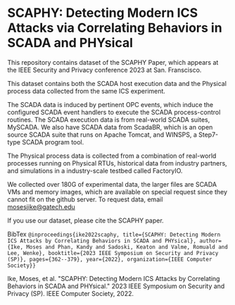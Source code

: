 # SCAPHY: Detecting Modern ICS Attacks via Correlating Behaviors in SCADA and PHYsical

This repository contains dataset of the SCAPHY Paper, which appears at the IEEE Security and Privacy conference 2023 at San. Franscisco. 


This dataset contains both the SCADA host execution data and the Physical process data collected from the same ICS experiment. 

The SCADA data is induced by pertinent OPC events, which induce the configured SCADA event handlers to execute the SCADA process-control routines. The SCADA execution data is from real-world SCADA suites, MySCADA. We also have SCADA data from ScadaBR, which is an open source SCADA suite that runs on Apache Tomcat, and WINSPS, a Step7-type SCADA program tool.

The Physical process data is collected from a combination of real-world processes running on Physical RTUs, historical data from industry partners, and simulations in a industry-scale testbed called FactoryIO.


We collected over 180G of experimental data, the larger files are SCADA VMs and memory images, which are available on special request since they cannot fit on the github server. To request data, email mosesjike@gatech.edu

If you use our dataset, please cite the SCAPHY paper. 

BibTex
`@inproceedings{ike2022scaphy, title={SCAPHY: Detecting Modern ICS Attacks by Correlating Behaviors in SCADA and PHYsical}, author={Ike, Moses and Phan, Kandy and Sadoski, Keaton and Valme, Romuald and Lee, Wenke}, booktitle={2023 IEEE Symposium on Security and Privacy (SP)}, pages={362--379}, year={2022}, organization={IEEE Computer Society}}`

Ike, Moses, et al. "SCAPHY: Detecting Modern ICS Attacks by Correlating Behaviors in SCADA and PHYsical." 2023 IEEE Symposium on Security and Privacy (SP). IEEE Computer Society, 2022.

